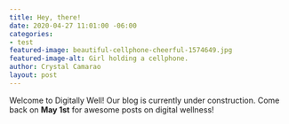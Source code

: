 ```yaml
---
title: Hey, there!
date: 2020-04-27 11:01:00 -06:00
categories:
- test
featured-image: beautiful-cellphone-cheerful-1574649.jpg
featured-image-alt: Girl holding a cellphone.
author: Crystal Camarao
layout: post
---
```


Welcome to Digitally Well! Our blog is currently under construction. Come back on **May 1st** for awesome posts on digital wellness!
